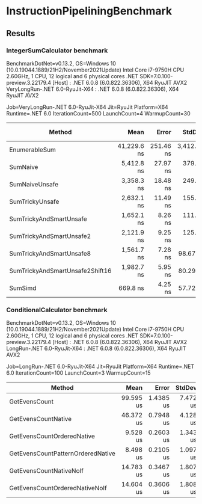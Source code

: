 # InstructionPipeliningBenchmark

## Results

### IntegerSumCalculator benchmark

BenchmarkDotNet=v0.13.2, OS=Windows 10 (10.0.19044.1889/21H2/November2021Update)
Intel Core i7-9750H CPU 2.60GHz, 1 CPU, 12 logical and 6 physical cores
.NET SDK=7.0.100-preview.3.22179.4
  [Host]                          : .NET 6.0.8 (6.0.822.36306), X64 RyuJIT AVX2
  VeryLongRun-.NET 6.0-RyuJit-X64 : .NET 6.0.8 (6.0.822.36306), X64 RyuJIT AVX2

Job=VeryLongRun-.NET 6.0-RyuJit-X64  Jit=RyuJit  Platform=X64
Runtime=.NET 6.0  IterationCount=500  LaunchCount=4
WarmupCount=30

|                          Method |        Mean |     Error |      StdDev |      Median |         Min | Ratio | RatioSD | Code Size |
|-------------------------------- |------------:|----------:|------------:|------------:|------------:|------:|--------:|----------:|
|                   EnumerableSum | 41,229.6 ns | 251.46 ns | 3,412.57 ns | 39,601.8 ns | 35,439.4 ns | 25.06 |    2.42 |     205 B |
|                        SumNaive |  5,412.8 ns |  27.97 ns |   379.18 ns |  5,235.7 ns |  4,821.1 ns |  3.29 |    0.32 |      68 B |
|                  SumNaiveUnsafe |  3,358.3 ns |  18.48 ns |   249.82 ns |  3,456.5 ns |  2,912.4 ns |  2.04 |    0.20 |     106 B |
|                 SumTrickyUnsafe |  2,632.1 ns |  11.49 ns |   155.77 ns |  2,692.2 ns |  2,260.6 ns |  1.60 |    0.14 |     118 B |
|         SumTrickyAndSmartUnsafe |  1,652.1 ns |   8.26 ns |   111.72 ns |  1,713.1 ns |  1,444.4 ns |  1.00 |    0.00 |     144 B |
|        SumTrickyAndSmartUnsafe2 |  2,121.9 ns |   9.25 ns |   125.19 ns |  2,175.1 ns |  1,864.1 ns |  1.29 |    0.12 |     114 B |
|        SumTrickyAndSmartUnsafe8 |  1,561.7 ns |   7.28 ns |    98.67 ns |  1,613.7 ns |  1,379.2 ns |  0.95 |    0.09 |     174 B |
| SumTrickyAndSmartUnsafe2Shift16 |  1,982.7 ns |   5.95 ns |    80.29 ns |  2,009.1 ns |  1,757.1 ns |  1.20 |    0.09 |     156 B |
|                         SumSimd |    669.8 ns |   4.25 ns |    57.72 ns |    633.1 ns |    578.2 ns |  0.41 |    0.05 |     130 B |

### ConditionalCalculator benchmark

BenchmarkDotNet=v0.13.2, OS=Windows 10 (10.0.19044.1889/21H2/November2021Update)
Intel Core i7-9750H CPU 2.60GHz, 1 CPU, 12 logical and 6 physical cores
.NET SDK=7.0.100-preview.3.22179.4
  [Host]                      : .NET 6.0.8 (6.0.822.36306), X64 RyuJIT AVX2
  LongRun-.NET 6.0-RyuJit-X64 : .NET 6.0.8 (6.0.822.36306), X64 RyuJIT AVX2

Job=LongRun-.NET 6.0-RyuJit-X64  Jit=RyuJit  Platform=X64
Runtime=.NET 6.0  IterationCount=100  LaunchCount=3
WarmupCount=15

|                            Method |      Mean |     Error |   StdDev |     Median | Ratio | RatioSD |
|---------------------------------- |----------:|----------:|---------:|-----------:|------:|--------:|
|                     GetEvensCount | 99.595 us | 1.4385 us | 7.472 us | 101.784 us |  1.00 |    0.00 |
|               GetEvensCountNative | 46.372 us | 0.7948 us | 4.128 us |  47.241 us |  0.47 |    0.05 |
|        GetEvensCountOrderedNative |  9.528 us | 0.2603 us | 1.343 us |   9.031 us |  0.10 |    0.02 |
| GetEvensCountPatternOrderedNative |  8.498 us | 0.2105 us | 1.097 us |   8.334 us |  0.09 |    0.01 |
|           GetEvensCountNativeNoIf | 14.783 us | 0.3467 us | 1.807 us |  14.330 us |  0.15 |    0.02 |
|    GetEvensCountOrderedNativeNoIf | 14.604 us | 0.3606 us | 1.808 us |  14.025 us |  0.15 |    0.02 |
